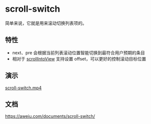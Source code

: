 # scroll-switch

简单来说，它就是用来滚动切换列表项的。

## 特性

- next、pre 会根据当前列表滚动位置智能切换到最符合用户预期的条目
- 相对于 [scrollIntoView](https://developer.mozilla.org/zh-CN/docs/Web/API/Element/scrollIntoView) 支持设置 offset，可以更好的控制滚动目标位置

## 演示

[scroll-switch.mp4](https://aweiu.com/documents/scroll-switch/scroll-switch.mp4)

## 文档

https://aweiu.com/documents/scroll-switch/
